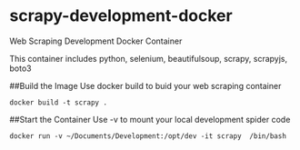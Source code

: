 # scrapy-development-docker
Web Scraping Development Docker Container

This container includes python, selenium, beautifulsoup, scrapy, scrapyjs, boto3

##Build the Image
Use docker build to buid your web scraping container

```
docker build -t scrapy .
```

##Start the Container
Use -v to mount your local development spider code

```
docker run -v ~/Documents/Development:/opt/dev -it scrapy  /bin/bash
```
